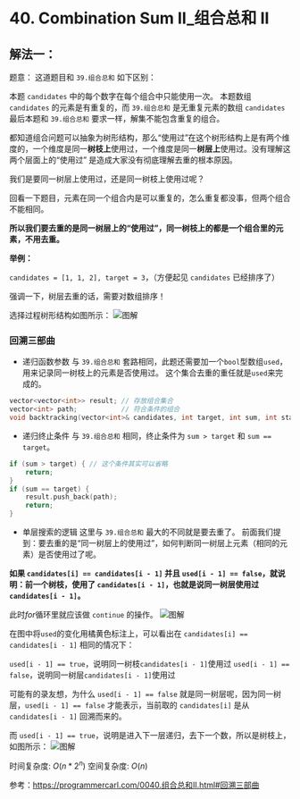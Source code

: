 # 40. Combination Sum II_组合总和 II

## 解法一：

题意：
这道题目和 `39.组合总和` 如下区别：

本题 `candidates` 中的每个数字在每个组合中只能使用一次。
本题数组 `candidates` 的元素是有重复的，而 `39.组合总和` 是无重复元素的数组 `candidates`
最后本题和 `39.组合总和` 要求一样，解集不能包含重复的组合。

都知道组合问题可以抽象为树形结构，那么“使用过”在这个树形结构上是有两个维度的，一个维度是同一**树枝上**使用过，一个维度是同一**树层上**使用过。没有理解这两个层面上的“使用过” 是造成大家没有彻底理解去重的根本原因。

我们是要同一树层上使用过，还是同一树枝上使用过呢？

回看一下题目，元素在同一个组合内是可以重复的，怎么重复都没事，但两个组合不能相同。

**所以我们要去重的是同一树层上的“使用过”，同一树枝上的都是一个组合里的元素，不用去重。**

**举例：**

`candidates = [1, 1, 2], target = 3`，（方便起见 `candidates` 已经排序了）

强调一下，树层去重的话，需要对数组排序！

选择过程树形结构如图所示：
![图解](https://code-thinking-1253855093.file.myqcloud.com/pics/20230310000918.png)

### 回溯三部曲

- 递归函数参数
与 `39.组合总和` 套路相同，此题还需要加一个`bool`型数组`used`，用来记录同一树枝上的元素是否使用过。
这个集合去重的重任就是`used`来完成的。
```cpp
vector<vector<int>> result; // 存放组合集合
vector<int> path;           // 符合条件的组合
void backtracking(vector<int>& candidates, int target, int sum, int startIndex, vector<bool>& used) {}
```

- 递归终止条件
与 `39.组合总和` 相同，终止条件为 `sum > target` 和 `sum == target`。
```cpp
if (sum > target) { // 这个条件其实可以省略
    return;
}
if (sum == target) {
    result.push_back(path);
    return;
}
```

- 单层搜索的逻辑
这里与 `39.组合总和` 最大的不同就是要去重了。
前面我们提到：要去重的是“同一树层上的使用过”，如何判断同一树层上元素（相同的元素）是否使用过了呢。

**如果 `candidates[i] == candidates[i - 1]` 并且 `used[i - 1] == false`，就说明：前一个树枝，使用了 `candidates[i - 1]`，也就是说同一树层使用过 `candidates[i - 1]`。**

此时$for$循环里就应该做 `continue` 的操作。
![图解](https://code-thinking-1253855093.file.myqcloud.com/pics/20230310000954.png)

在图中将`used`的变化用橘黄色标注上，可以看出在 `candidates[i] == candidates[i - 1]` 相同的情况下：

`used[i - 1] == true`，说明同一树枝`candidates[i - 1]`使用过
`used[i - 1] == false`，说明同一树层`candidates[i - 1]`使用过

可能有的录友想，为什么 `used[i - 1] == false` 就是同一树层呢，因为同一树层，`used[i - 1] == false` 才能表示，当前取的 `candidates[i]` 是从 `candidates[i - 1]` 回溯而来的。

而 `used[i - 1] == true`，说明是进入下一层递归，去下一个数，所以是树枝上，如图所示：
![图解](https://code-thinking-1253855093.file.myqcloud.com/pics/20221021163812.png)


时间复杂度: $O(n * 2^n)$
空间复杂度: $O(n)$


参考：https://programmercarl.com/0040.组合总和II.html#回溯三部曲